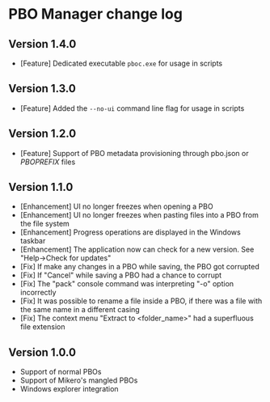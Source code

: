 # PBO Manager change log

## Version 1.4.0
 - [Feature] Dedicated executable `pboc.exe` for usage in scripts

## Version 1.3.0
 - [Feature] Added the `--no-ui` command line flag for usage in scripts

## Version 1.2.0
 - [Feature] Support of PBO metadata provisioning through pbo.json or $PBOPREFIX$ files

## Version 1.1.0
- [Enhancement] UI no longer freezes when opening a PBO
- [Enhancement] UI no longer freezes when pasting files into a PBO from the file system
- [Enhancement] Progress operations are displayed in the Windows taskbar
- [Enhancement] The application now can check for a new version. See "Help->Check for updates"
- [Fix] If make any changes in a PBO while saving, the PBO got corrupted
- [Fix] If "Cancel"  while saving a PBO had a chance to corrupt
- [Fix] The "pack" console command was interpreting "-o" option incorrectly
- [Fix] It was possible to rename a file inside a PBO, if there was a file with the same name in a different casing
- [Fix] The context menu "Extract to <folder_name>" had a superfluous file extension

## Version 1.0.0
- Support of normal PBOs
- Support of Mikero's mangled PBOs
- Windows explorer integration
